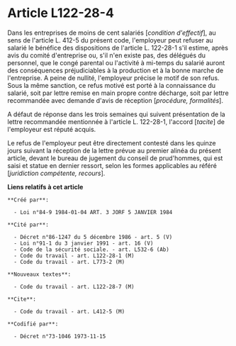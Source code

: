 # Article L122-28-4

Dans les entreprises de moins de cent salariés [*condition d'effectif*], au sens de l'article L. 412-5 du présent code,
l'employeur peut refuser au salarié le bénéfice des dispositions de l'article L. 122-28-1 s'il estime, après avis du comité
d'entreprise ou, s'il n'en existe pas, des délégués du personnel, que le congé parental ou l'activité à mi-temps du salarié
auront des conséquences préjudiciables à la production et à la bonne marche de l'entreprise. A peine de nullité, l'employeur
précise le motif de son refus. Sous la même sanction, ce refus motivé est porté à la connaissance du salarié, soit par lettre
remise en main propre contre décharge, soit par lettre recommandée avec demande d'avis de réception [*procédure,
formalités*].

A défaut de réponse dans les trois semaines qui suivent présentation de la lettre recommandée mentionnée à l'article L.
122-28-1, l'accord [*tacite*] de l'employeur est réputé acquis.

Le refus de l'employeur peut être directement contesté dans les quinze jours suivant la réception de la lettre prévue au
premier alinéa du présent article, devant le bureau de jugement du conseil de prud'hommes, qui est saisi et statue en dernier
ressort, selon les formes applicables au référé [*juridiction compétente, recours*].

**Liens relatifs à cet article**

	**Créé par**:

	  - Loi n°84-9 1984-01-04 ART. 3 JORF 5 JANVIER 1984

	**Cité par**:

	  - Décret n°86-1247 du 5 décembre 1986 - art. 5 (V)
	  - Loi n°91-1 du 3 janvier 1991 - art. 16 (V)
	  - Code de la sécurité sociale. - art. L532-6 (Ab)
	  - Code du travail - art. L122-28-1 (M)
	  - Code du travail - art. L773-2 (M)

	**Nouveaux textes**:

	  - Code du travail - art. L122-28-7 (M)

	**Cite**:

	  - Code du travail - art. L412-5 (M)

	**Codifié par**:

	  - Décret n°73-1046 1973-11-15
